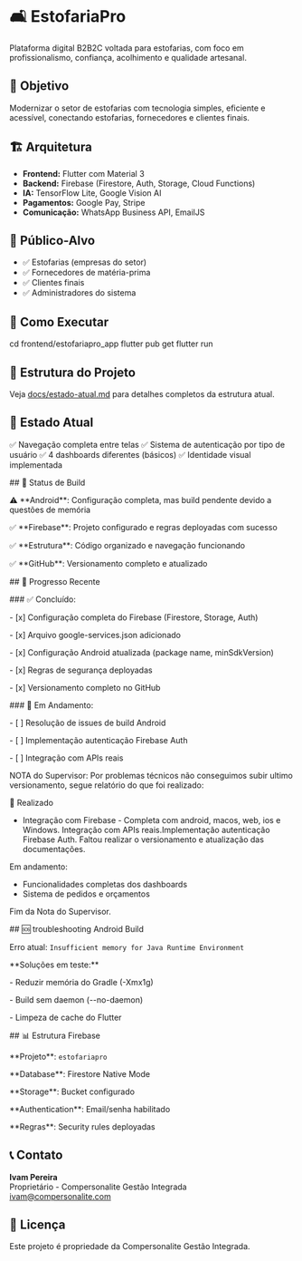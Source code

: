 # 🛋️ EstofariaPro

Plataforma digital B2B2C voltada para estofarias, com foco em profissionalismo, confiança, acolhimento e qualidade artesanal.

## 🎯 Objetivo

Modernizar o setor de estofarias com tecnologia simples, eficiente e acessível, conectando estofarias, fornecedores e clientes finais.

## 🏗️ Arquitetura

* **Frontend:** Flutter com Material 3
* **Backend:** Firebase (Firestore, Auth, Storage, Cloud Functions)
* **IA:** TensorFlow Lite, Google Vision AI
* **Pagamentos:** Google Pay, Stripe
* **Comunicação:** WhatsApp Business API, EmailJS

## 👥 Público-Alvo

* ✅ Estofarias (empresas do setor)
* ✅ Fornecedores de matéria-prima
* ✅ Clientes finais
* ✅ Administradores do sistema

## 🚀 Como Executar

cd frontend/estofariapro\_app
flutter pub get
flutter run



## 📁 Estrutura do Projeto

Veja [docs/estado-atual.md](docs/estado-atual.md) para detalhes completos da estrutura atual.

## 🔧 Estado Atual

✅ Navegação completa entre telas
✅ Sistema de autenticação por tipo de usuário
✅ 4 dashboards diferentes (básicos)
✅ Identidade visual implementada


\## 🚧 Status de Build



⚠️ \*\*Android\*\*: Configuração completa, mas build pendente devido a questões de memória  

✅ \*\*Firebase\*\*: Projeto configurado e regras deployadas com sucesso  

✅ \*\*Estrutura\*\*: Código organizado e navegação funcionando  

✅ \*\*GitHub\*\*: Versionamento completo e atualizado  



\## 🔄 Progresso Recente



\### ✅ Concluído:

\- \[x] Configuração completa do Firebase (Firestore, Storage, Auth)

\- \[x] Arquivo google-services.json adicionado

\- \[x] Configuração Android atualizada (package name, minSdkVersion)

\- \[x] Regras de segurança deployadas

\- \[x] Versionamento completo no GitHub



\### 🚧 Em Andamento:

\- \[ ] Resolução de issues de build Android

\- \[ ] Implementação autenticação Firebase Auth

\- \[  ] Integração com APIs reais

NOTA do Supervisor: Por problemas técnicos não conseguimos subir ultimo versionamento, segue relatório do que foi realizado:

🚧 Realizado

* Integração com Firebase - Completa com android, macos, web, ios e Windows. 
Integração com APIs reais.Implementação autenticação Firebase Auth.
Faltou realizar o versionamento e atualização das documentações.


Em andamento:
* Funcionalidades completas dos dashboards
* Sistema de pedidos e orçamentos

Fim da Nota do Supervisor.




\## 🆘 troubleshooting Android Build



Erro atual: `Insufficient memory for Java Runtime Environment`



\*\*Soluções em teste:\*\*

\- Reduzir memória do Gradle (-Xmx1g)

\- Build sem daemon (--no-daemon)

\- Limpeza de cache do Flutter



\## 📊 Estrutura Firebase



\*\*Projeto\*\*: `estofariapro`  

\*\*Database\*\*: Firestore Native Mode  

\*\*Storage\*\*: Bucket configurado  

\*\*Authentication\*\*: Email/senha habilitado  

\*\*Regras\*\*: Security rules deployadas





## 📞 Contato

**Ivam Pereira**  
Proprietário - Compersonalite Gestão Integrada  
ivam@compersonalite.com

## 📄 Licença

Este projeto é propriedade da Compersonalite Gestão Integrada.

